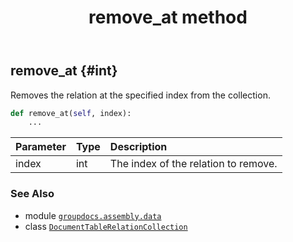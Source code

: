 ﻿---
title: remove_at method
second_title: GroupDocs.Assembly for Python via .NET API References
description: 
type: docs
url: /python-net/groupdocs.assembly.data/documenttablerelationcollection/remove_at/
is_root: false
weight: 70
---

## remove_at {#int}

Removes the relation at the specified index from the collection.



```python
def remove_at(self, index):
    ...
```


| Parameter | Type | Description |
| :- | :- | :- |
| index | int | The index of the relation to remove. |



### See Also
* module [`groupdocs.assembly.data`](../../)
* class [`DocumentTableRelationCollection`](/assembly/python-net/groupdocs.assembly.data/documenttablerelationcollection)
